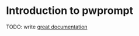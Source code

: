 # Introduction to pwprompt

TODO: write [great documentation](http://jacobian.org/writing/what-to-write/)

